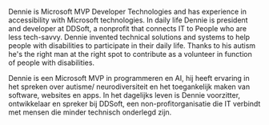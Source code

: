 Dennie is Microsoft MVP Developer Technologies and has experience in accessibility with Microsoft technologies. In daily life Dennie is president and developer at DDSoft, a nonprofit that connects IT to People who are less tech-savvy. Dennie invented technical solutions and systems to help people with disabilities to participate in their daily life. Thanks to his autism he's the right man at the right spot to contribute as a volunteer in function of people with disabilities.

Dennie is een Microsoft MVP in programmeren en AI, hij heeft ervaring in het spreken over autisme/ neurodiversiteit en het toegankelijk maken van software, websites en apps. In het dagelijks leven is Dennie voorzitter, ontwikkelaar en spreker bij DDSoft, een non-profitorganisatie die IT verbindt met mensen die minder technisch onderlegd zijn.